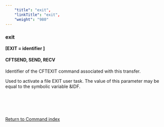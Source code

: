 ```yaml
---
    "title": "exit",
    "linkTitle": "exit",
    "weight": "980"
---
```

<span id="exit_CFTPROT"></span><span id="exit"></span>

### exit

****[EXIT = identifier ]****

<span id="exit_CFTSEND"></span>

#### CFTSEND, SEND, RECV

Identifier of the CFTEXIT command
associated with this transfer.

Used to activate a file EXIT user task. The value of this parameter
may be equal to the symbolic variable &IDF.

####  

 

[Return to Command index](../../)
